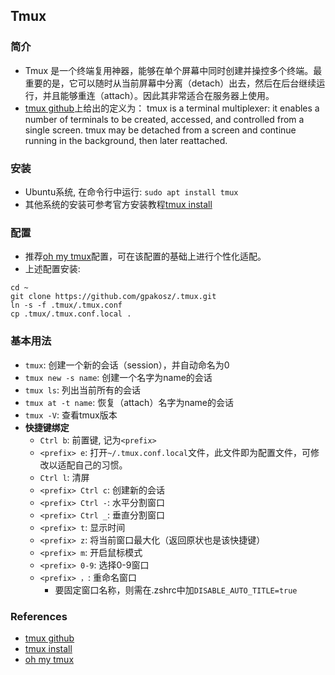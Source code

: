 ## Tmux
### 简介
* Tmux 是一个终端复用神器，能够在单个屏幕中同时创建并操控多个终端。最重要的是，它可以随时从当前屏幕中分离（detach）出去，然后在后台继续运行，并且能够重连（attach）。因此其非常适合在服务器上使用。
* [tmux github](https://github.com/tmux/tmux)上给出的定义为： tmux is a terminal multiplexer: it enables a number of terminals to be created, accessed, and controlled from a single screen. tmux may be detached from a screen and continue running in the background, then later reattached.
### 安装
* Ubuntu系统, 在命令行中运行: 
  `sudo apt install tmux`
* 其他系统的安装可参考官方安装教程[tmux install](https://github.com/tmux/tmux/wiki/Installing)
### 配置
* 推荐[oh my tmux](https://github.com/gpakosz/.tmux)配置，可在该配置的基础上进行个性化适配。
* 上述配置安装: 

```
cd ~
git clone https://github.com/gpakosz/.tmux.git
ln -s -f .tmux/.tmux.conf
cp .tmux/.tmux.conf.local .
```
### 基本用法
* `tmux`: 创建一个新的会话（session），并自动命名为0
* `tmux new -s name`: 创建一个名字为name的会话
* `tmux ls`: 列出当前所有的会话
* `tmux at -t name`: 恢复（attach）名字为name的会话
* `tmux -V`: 查看tmux版本
* **快捷键绑定**
  * `Ctrl b`: 前置键, 记为`<prefix>`
  * `<prefix> e`: 打开`~/.tmux.conf.local`文件，此文件即为配置文件，可修改以适配自己的习惯。
  * `Ctrl l`: 清屏
  * `<prefix> Ctrl c`: 创建新的会话
  * `<prefix> Ctrl -`: 水平分割窗口
  * `<prefix> Ctrl _`: 垂直分割窗口
  * `<prefix> t`: 显示时间
  * `<prefix> z`: 将当前窗口最大化（返回原状也是该快捷键）
  * `<prefix> m`: 开启鼠标模式
  * `<prefix> 0-9`: 选择0-9窗口
  * `<prefix> ，`: 重命名窗口
    * 要固定窗口名称，则需在.zshrc中加`DISABLE_AUTO_TITLE=true`
### References
* [tmux github](https://github.com/tmux/tmux)
* [tmux install](https://github.com/tmux/tmux/wiki/Installing)
* [oh my tmux](https://github.com/gpakosz/.tmux)
